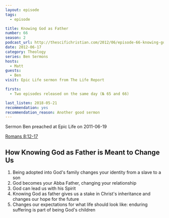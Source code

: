 ```yaml
---
layout: episode
tags:
  - episode

title: Knowing God as Father
number: 66
season: 2
podcast_url: http://thescifichristian.com/2012/06/episode-66-knowing-god-as-father/
date: 2012-06-17
category: Theology
series: Ben Sermons
hosts:
  - Matt
guests:
  - Ben
visit: Epic Life sermon from The Life Report

firsts: 
  - Two episodes released on the same day (№ 65 and 66)

last_listen: 2018-05-21
recommendation: yes
recommendation_reason: Another good sermon
---
```


Sermon Ben preached at Epic Life on 2011-06-19

[Romans 8:12-17](https://www.biblegateway.com/passage/?search=romans+8%3A12-17&version=ESV)

## How Knowing God as Father is Meant to Change Us
1. Being adopted into God's family changes your identity from a slave to a son
2. God becomes your Abba Father, changing your relationship
3. God can lead us with his Spirit
4. Knowing God as father gives us a stake in Christ's inheritance and changes our hope for the future
5. Changes our expectations for what life should look like: enduring suffering is part of being God's children